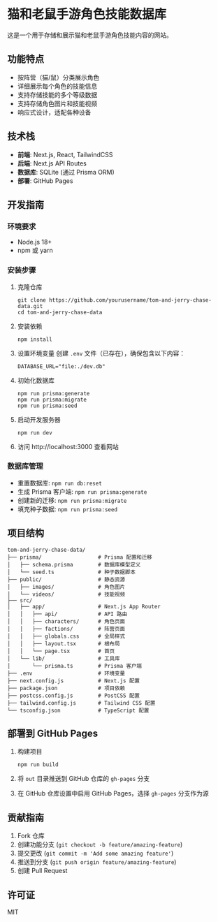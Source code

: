 # 猫和老鼠手游角色技能数据库

这是一个用于存储和展示猫和老鼠手游角色技能内容的网站。

## 功能特点

- 按阵营（猫/鼠）分类展示角色
- 详细展示每个角色的技能信息
- 支持存储技能的多个等级数据
- 支持存储角色图片和技能视频
- 响应式设计，适配各种设备

## 技术栈

- **前端**: Next.js, React, TailwindCSS
- **后端**: Next.js API Routes
- **数据库**: SQLite (通过 Prisma ORM)
- **部署**: GitHub Pages

## 开发指南

### 环境要求

- Node.js 18+
- npm 或 yarn

### 安装步骤

1. 克隆仓库
   ```
   git clone https://github.com/yourusername/tom-and-jerry-chase-data.git
   cd tom-and-jerry-chase-data
   ```

2. 安装依赖
   ```
   npm install
   ```

3. 设置环境变量
   创建 `.env` 文件（已存在），确保包含以下内容：
   ```
   DATABASE_URL="file:./dev.db"
   ```

4. 初始化数据库
   ```
   npm run prisma:generate
   npm run prisma:migrate
   npm run prisma:seed
   ```

5. 启动开发服务器
   ```
   npm run dev
   ```

6. 访问 http://localhost:3000 查看网站

### 数据库管理

- 重置数据库: `npm run db:reset`
- 生成 Prisma 客户端: `npm run prisma:generate`
- 创建新的迁移: `npm run prisma:migrate`
- 填充种子数据: `npm run prisma:seed`

## 项目结构

```
tom-and-jerry-chase-data/
├── prisma/                  # Prisma 配置和迁移
│   ├── schema.prisma        # 数据库模型定义
│   └── seed.ts              # 种子数据脚本
├── public/                  # 静态资源
│   ├── images/              # 角色图片
│   └── videos/              # 技能视频
├── src/
│   ├── app/                 # Next.js App Router
│   │   ├── api/             # API 路由
│   │   ├── characters/      # 角色页面
│   │   ├── factions/        # 阵营页面
│   │   ├── globals.css      # 全局样式
│   │   ├── layout.tsx       # 根布局
│   │   └── page.tsx         # 首页
│   └── lib/                 # 工具库
│       └── prisma.ts        # Prisma 客户端
├── .env                     # 环境变量
├── next.config.js           # Next.js 配置
├── package.json             # 项目依赖
├── postcss.config.js        # PostCSS 配置
├── tailwind.config.js       # Tailwind CSS 配置
└── tsconfig.json            # TypeScript 配置
```

## 部署到 GitHub Pages

1. 构建项目
   ```
   npm run build
   ```

2. 将 `out` 目录推送到 GitHub 仓库的 `gh-pages` 分支

3. 在 GitHub 仓库设置中启用 GitHub Pages，选择 `gh-pages` 分支作为源

## 贡献指南

1. Fork 仓库
2. 创建功能分支 (`git checkout -b feature/amazing-feature`)
3. 提交更改 (`git commit -m 'Add some amazing feature'`)
4. 推送到分支 (`git push origin feature/amazing-feature`)
5. 创建 Pull Request

## 许可证

MIT
